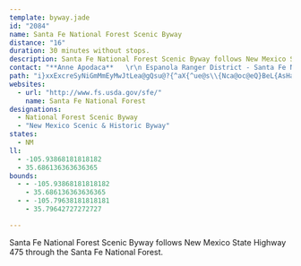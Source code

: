 ```yaml
---
template: byway.jade
id: "2084"
name: Santa Fe National Forest Scenic Byway
distance: "16"
duration: 30 minutes without stops.
description: Santa Fe National Forest Scenic Byway follows New Mexico State Highway 475 through the Santa Fe National Forest.
contact: "**Anne Apodaca**   \r\n Espanola Ranger District - Santa Fe National Forest   \r\n 505-753-7331   \r\n [Send E-mail](mailto:aapodaca@fs.fed.us)  "
path: "i}xxExcreSyNiGmMmEyMwJtLea@gQsu@?{^aX{^ue@s\\{Nca@oc@eQ}BeL{AsHaXwU}g@rLuLyEpCmSkJuu@hA{^iAq\\{E_OpCo\\zEwe@aHaq@nCmc@iZiZ_aAuLs\\cHqCsL}NqCxEgQwUiJgQkJmS??mJ}NyEiAiZbHeQ?mJ_XfAaX{NyEjJaXqCkJ`H{EeQaq@eQ}NdQwUiZwUmJkJ{NfZiZ"
websites: 
  - url: "http://www.fs.usda.gov/sfe/"
    name: Santa Fe National Forest
designations: 
  - National Forest Scenic Byway
  - "New Mexico Scenic & Historic Byway"
states: 
  - NM
ll: 
  - -105.93868181818182
  - 35.686136363636365
bounds: 
  - - -105.93868181818182
    - 35.686136363636365
  - - -105.79638181818181
    - 35.79642727272727

---
```


Santa Fe National Forest Scenic Byway follows New Mexico State Highway 475 through the Santa Fe National Forest.